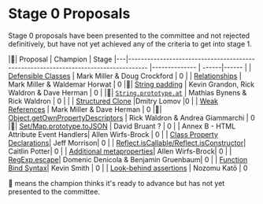 # Stage 0 Proposals

Stage 0 proposals have been presented to the committee and not rejected definitively, but have not yet achieved any of the criteria to get into stage 1.


|🚀| Proposal                                                                                             | Champion      | Stage
|---|------------------------------------------------------------------------------------                 |-------------- | ------|------
| | [Defensible Classes](http://wiki.ecmascript.org/doku.php?id=strawman:defensible_classes) | Mark Miller & Doug Crockford | 0
| | [Relationships](http://wiki.ecmascript.org/doku.php?id=strawman:relationships) | Mark Miller & Waldemar Horwat | 0
|🚀| [String padding](http://wiki.ecmascript.org/doku.php?id=strawman:string_padding) | Kevin Grandon, Rick Waldron & Dave Herman | 0     |
|🚀| [`String.prototype.at`](https://github.com/mathiasbynens/String.prototype.at) | Mathias Bynens & Rick Waldron | 0     |
| | [Structured Clone](https://github.com/dslomov-chromium/ecmascript-structured-clone)       |Dmitry Lomov   |0
| | [Weak References](http://wiki.ecmascript.org/doku.php?id=strawman:weakreferences) | Mark Miller & Dave Herman | 0
|🚀| [Object.getOwnPropertyDescriptors](https://gist.github.com/WebReflection/9353781) | Rick Waldron & Andrea Giammarchi | 0
|🚀| [Set/Map.prototype.toJSON](https://github.com/DavidBruant/Map-Set.prototype.toJSON) | David Bruant ? | 0
| | Annex B - HTML Attribute Event Handlers| Allen Wirfs-Brock | 0
| | [Class Property Declarations](https://gist.github.com/jeffmo/054df782c05639da2adb)| Jeff Morrison| 0
| | [Reflect.isCallable/Reflect.isConstructor](https://github.com/caitp/TC39-Proposals/blob/master/tc39-reflect-isconstructor-iscallable.md)| Caitlin Potter| 0
| | [Additional metaproperties](https://github.com/allenwb/ESideas/blob/master/ES7MetaProps.md)| Allen Wirfs-Brock| 0
| | [RegExp.escape](https://github.com/benjamingr/RexExp.escape)| Domenic Denicola & Benjamin Gruenbaum| 0
| | [Function Bind Syntax](https://github.com/zenparsing/es-function-bind)| Kevin Smith | 0
| | [Look-behind assertions](http://www.akenotsuki.com/misc/srell/lookbehind_proposal.html) | Nozomu Katō | 0

🚀 means the champion thinks it's ready to advance but has not yet presented to the committee.
